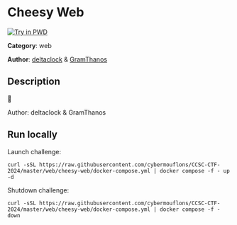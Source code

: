 # Cheesy Web

[![Try in PWD](https://raw.githubusercontent.com/play-with-docker/stacks/master/assets/images/button.png)](https://labs.play-with-docker.com/?stack=https://raw.githubusercontent.com/cybermouflons/CCSC-CTF-2024/master/web/cheesy-web/docker-compose.yml)


**Category**: web

**Author**: [deltaclock](https://github.com/deltaclock) & [GramThanos](https://github.com/GramThanos)

## Description

🧀


Author: deltaclock & GramThanos


## Run locally

Launch challenge:
```
curl -sSL https://raw.githubusercontent.com/cybermouflons/CCSC-CTF-2024/master/web/cheesy-web/docker-compose.yml | docker compose -f - up -d
```

Shutdown challenge:
```
curl -sSL https://raw.githubusercontent.com/cybermouflons/CCSC-CTF-2024/master/web/cheesy-web/docker-compose.yml | docker compose -f - down
```
